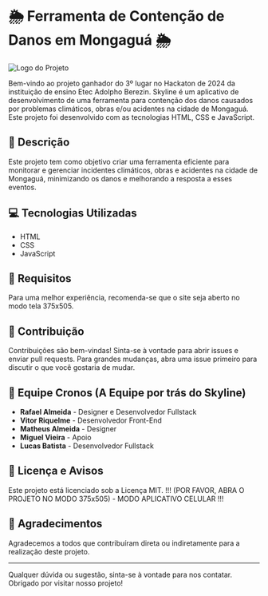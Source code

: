 # 🌦️ Ferramenta de Contenção de Danos em Mongaguá 🌦️

![Logo do Projeto]([https://github.com/rafokez/Skyline-HACKATON-2/blob/main/img/logo.png](https://github.com/rafokez/Skyline-HACKATON-2/blob/main/Skyline.png?raw=true))

Bem-vindo ao projeto ganhador do 3º lugar no Hackaton de 2024 da instituição de ensino Etec Adolpho Berezin. Skyline é um aplicativo de desenvolvimento de uma ferramenta para contenção dos danos causados por problemas climáticos, obras e/ou acidentes na cidade de Mongaguá. Este projeto foi desenvolvido com as tecnologias HTML, CSS e JavaScript.

## 📝 Descrição

Este projeto tem como objetivo criar uma ferramenta eficiente para monitorar e gerenciar incidentes climáticos, obras e acidentes na cidade de Mongaguá, minimizando os danos e melhorando a resposta a esses eventos.

## 💻 Tecnologias Utilizadas

- HTML
- CSS
- JavaScript

## 📏 Requisitos

Para uma melhor experiência, recomenda-se que o site seja aberto no modo tela 375x505.

## 🤝 Contribuição

Contribuições são bem-vindas! Sinta-se à vontade para abrir issues e enviar pull requests. Para grandes mudanças, abra uma issue primeiro para discutir o que você gostaria de mudar.

## 👥 Equipe Cronos (A Equipe por trás do Skyline)

- **Rafael Almeida** - Designer e Desenvolvedor Fullstack
- **Vitor Riquelme** - Desenvolvedor Front-End
- **Matheus Almeida** - Designer
- **Miguel Vieira** - Apoio
- **Lucas Batista** - Desenvolvedor Fullstack

## 📜 Licença e Avisos

Este projeto está licenciado sob a Licença MIT.
!!! (POR FAVOR, ABRA O PROJETO NO MODO 375x505) - MODO APLICATIVO CELULAR !!!

## 🙏 Agradecimentos

Agradecemos a todos que contribuíram direta ou indiretamente para a realização deste projeto.

---

Qualquer dúvida ou sugestão, sinta-se à vontade para nos contatar. Obrigado por visitar nosso projeto!
